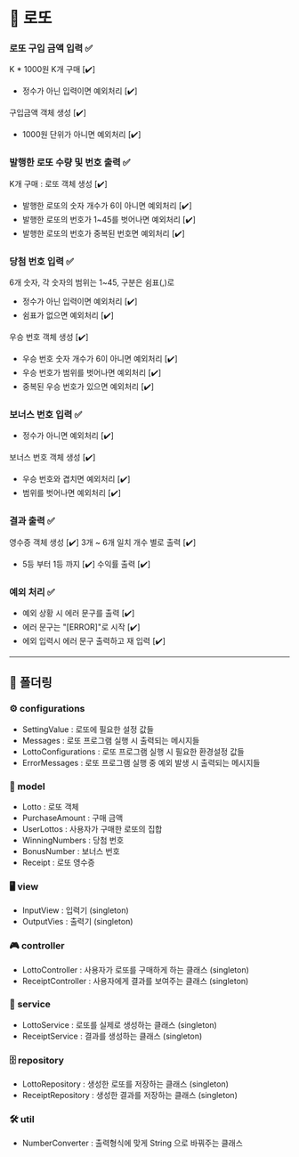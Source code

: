 # 💸 로또

### 로또 구입 금액 입력 ✅ 
K * 1000원  K개 구매 [✔️]
- 정수가 아닌 입력이면 예외처리 [✔️]

구입금액 객체 생성 [✔️]
- 1000원 단위가 아니면 예외처리 [✔️] 
### 발행한 로또 수량 및 번호 출력 ✅
K개 구매 : 
로또 객체 생성 [✔️]
- 발행한 로또의 숫자 개수가 6이 아니면 예외처리 [✔️]
- 발행한 로또의 번호가 1~45를 벗어나면 예외처리 [✔️]
- 발행한 로또의 번호가 중복된 번호면 예외처리 [✔️]
### 당첨 번호 입력 ✅
6개 숫자, 각 숫자의 범위는 1~45, 구분은 쉼표(,)로
  - 정수가 아닌 입력이면 예외처리 [✔️]
  - 쉼표가 없으면 예외처리 [✔️]

우승 번호 객체 생성 [✔️]
  - 우승 번호 숫자 개수가 6이 아니면 예외처리 [✔️]
  - 우승 번호가 범위를 벗어나면 예외처리 [✔️]
  - 중복된 우승 번호가 있으면 예외처리 [✔️]
### 보너스 번호 입력 ✅
- 정수가 아니면 예외처리 [✔️]

보너스 번호 객체 생성 [✔️]
- 우승 번호와 겹치면 예외처리 [✔️]
- 범위를 벗어나면 예외처리 [✔️]

### 결과 출력 ✅
영수증 객체 생성 [✔️]
3개 ~ 6개 일치 개수 별로 출력 [✔️]
- 5등 부터 1등 까지 [✔️]
수익률 출력 [✔️]

### 예외 처리 ✅
- 예외 상황 시 에러 문구를 출력 [✔️] 
- 에러 문구는 "[ERROR]"로 시작 [✔️]
- 에외 입력시 에러 문구 출력하고 재 입력 [✔️]


-----

## 📁 폴더링

### ⚙️ configurations
- SettingValue : 로또에 필요한 설정 값들
- Messages : 로또 프로그램 실행 시 출력되는 메시지들
- LottoConfigurations : 로또 프로그램 실행 시 필요한 환경설정 값들
- ErrorMessages : 로또 프로그램 실행 중 예외 발생 시 출력되는 메시지들

### 💾 model
- Lotto : 로또 객체
- PurchaseAmount : 구매 금액
- UserLottos : 사용자가 구매한 로또의 집합
- WinningNumbers : 당첨 번호
- BonusNumber : 보너스 번호
- Receipt : 로또 영수증

### 🖥️ view
- InputView : 입력기 (singleton)
- OutputVies : 출력기 (singleton)

### 🎮 controller
- LottoController : 사용자가 로또를 구매하게 하는 클래스 (singleton)
- ReceiptController : 사용자에게 결과를 보여주는 클래스 (singleton)

### 🔑 service
- LottoService : 로또를 실제로 생성하는 클래스 (singleton)
- ReceiptService : 결과를 생성하는 클래스 (singleton)
### 🗄️ repository
- LottoRepository : 생성한 로또를 저장하는 클래스 (singleton)
- ReceiptRepository : 생성한 결과를 저장하는 클래스 (singleton)

### 🛠️ util
- NumberConverter : 출력형식에 맞게 String 으로 바꿔주는 클래스


